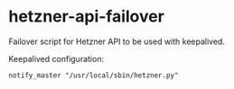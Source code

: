 # hetzner-api-failover
Failover script for Hetzner API to be used with keepalived.

Keepalived configuration:

```
notify_master "/usr/local/sbin/hetzner.py"
```
